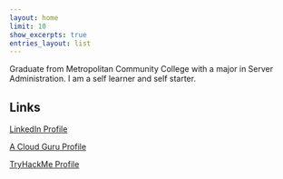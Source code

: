 ```yaml
---
layout: home
limit: 10
show_excerpts: true
entries_layout: list
---
```


Graduate from Metropolitan Community College with a major in Server Administration. I am a self learner and self starter.

## Links

[LinkedIn Profile](https://www.linkedin.com/in/brandon-jimenez/)

[A Cloud Guru Profile](https://learn.acloud.guru/profile/brandon-jimenez1)

[TryHackMe Profile](https://tryhackme.com/p/darkplisken)

 <script src="https://tryhackme.com/badge/179064"></script>
